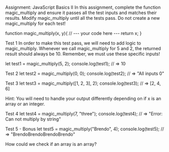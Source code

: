 Assignment: JavaScript Basics II
In this assignment, complete the function magic_multiply and ensure it passes all the test inputs and matches their results. Modify magic_multiply until all the tests pass. Do not create a new magic_multiply for each test!

function magic_multiply(x, y){
    // --- your code here ---
    return x;
}

Test 1
In order to make this test pass, we will need to add logic to magic_multiply. Whenever we call magic_multiply for 5 and 2, the returned result should always be 10. Remember, we must use these specific inputs!

let test1 = magic_multiply(5, 2);
console.log(test1);
// => 10

Test 2
let test2 = magic_multiply(0, 0);
console.log(test2);
// => "All inputs 0"

Test 3
let test3 = magic_multiply([1, 2, 3], 2);
console.log(test3);
// => [2, 4, 6]

Hint: You will need to handle your output differently depending on if x is an array or an integer.

Test 4
let test4 = magic_multiply(7, "three");
console.log(test4);
// => "Error: Can not multiply by string"

Test 5 - Bonus
let test5 = magic_multiply("Brendo", 4);
console.log(test5);
// => "BrendoBrendoBrendoBrendo"

How could we check if an array is an array?